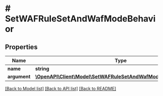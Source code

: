 # # SetWAFRuleSetAndWafModeBehavior

## Properties

Name | Type | Description | Notes
------------ | ------------- | ------------- | -------------
**name** | **string** |  | [optional]
**argument** | [**\OpenAPI\Client\Model\SetWAFRuleSetAndWafModeBehaviorArgument**](SetWAFRuleSetAndWafModeBehaviorArgument.md) |  | [optional]

[[Back to Model list]](../../README.md#models) [[Back to API list]](../../README.md#endpoints) [[Back to README]](../../README.md)
